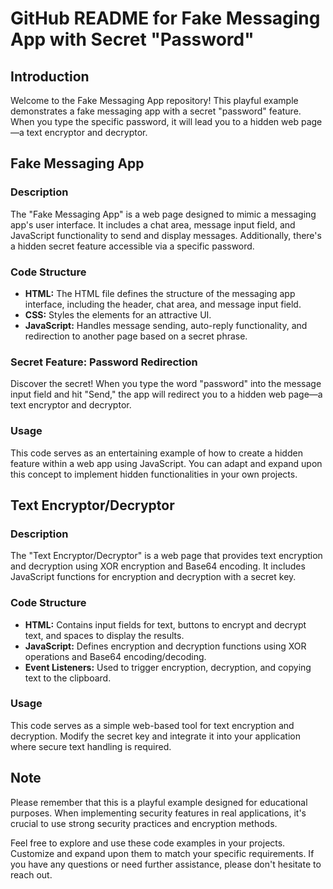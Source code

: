# GitHub README for Fake Messaging App with Secret "Password"

## Introduction

Welcome to the Fake Messaging App repository! This playful example demonstrates a fake messaging app with a secret "password" feature. When you type the specific password, it will lead you to a hidden web page—a text encryptor and decryptor. 

## Fake Messaging App

### Description

The "Fake Messaging App" is a web page designed to mimic a messaging app's user interface. It includes a chat area, message input field, and JavaScript functionality to send and display messages. Additionally, there's a hidden secret feature accessible via a specific password.

### Code Structure

- **HTML:** The HTML file defines the structure of the messaging app interface, including the header, chat area, and message input field.
- **CSS:** Styles the elements for an attractive UI.
- **JavaScript:** Handles message sending, auto-reply functionality, and redirection to another page based on a secret phrase.

### Secret Feature: Password Redirection

Discover the secret! When you type the word "password" into the message input field and hit "Send," the app will redirect you to a hidden web page—a text encryptor and decryptor.

### Usage

This code serves as an entertaining example of how to create a hidden feature within a web app using JavaScript. You can adapt and expand upon this concept to implement hidden functionalities in your own projects.

## Text Encryptor/Decryptor

### Description

The "Text Encryptor/Decryptor" is a web page that provides text encryption and decryption using XOR encryption and Base64 encoding. It includes JavaScript functions for encryption and decryption with a secret key.

### Code Structure

- **HTML:** Contains input fields for text, buttons to encrypt and decrypt text, and spaces to display the results.
- **JavaScript:** Defines encryption and decryption functions using XOR operations and Base64 encoding/decoding.
- **Event Listeners:** Used to trigger encryption, decryption, and copying text to the clipboard.

### Usage

This code serves as a simple web-based tool for text encryption and decryption. Modify the secret key and integrate it into your application where secure text handling is required.

## Note

Please remember that this is a playful example designed for educational purposes. When implementing security features in real applications, it's crucial to use strong security practices and encryption methods.

Feel free to explore and use these code examples in your projects. Customize and expand upon them to match your specific requirements. If you have any questions or need further assistance, please don't hesitate to reach out.
